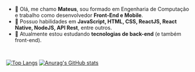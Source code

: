 - 👋 Olá, me chamo <b>Mateus</b>, sou formado em Engenharia de Computação e trabalho como desenvolvedor <b>Front-End e Mobile</b>.
- 👀 Possuo habilidades em <b>JavaScript, HTML, CSS, ReactJS, React Native, NodeJS, API Rest</b>, entre outros.
- 🌱 Atualmente estou estudando <b>tecnologias de back-end</b> (e também front-end).

<br/>

[![Top Langs](https://github-readme-stats.vercel.app/api/top-langs/?username=mbaviera)](https://github.com/anuraghazra/github-readme-stats)
[![Anurag's GitHub stats](https://github-readme-stats.vercel.app/api?username=mbaviera)](https://github.com/anuraghazra/github-readme-stats)


<!---
mbaviera/mbaviera is a ✨ special ✨ repository because its `README.md` (this file) appears on your GitHub profile.
You can click the Preview link to take a look at your changes.
--->
